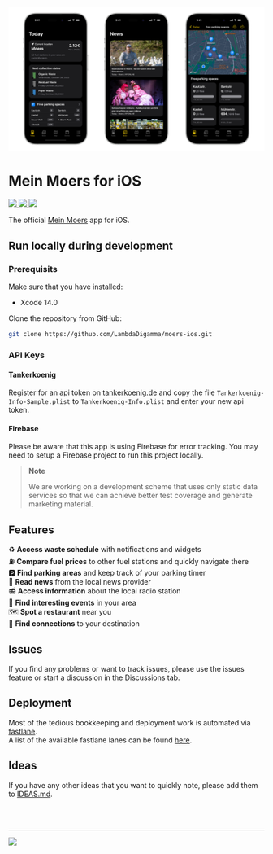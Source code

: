 ![Screenshots](.assets/hero-art.png)

# Mein Moers for iOS

<p align="left">
<a href="https://moers.app">
    <img src="https://img.shields.io/badge/moers.app-yellow.svg">
</a>
<a href="https://apps.apple.com/us/app/24doors/id1580211646">
    <img src="https://img.shields.io/badge/download-iOS-red.svg">
</a>
<a href="https://play.google.com/store/apps/details?id=com.lambdadigamma.moers">
    <img src="https://img.shields.io/badge/download-Android-green.svg">
</a>
</p>

The official [Mein Moers](https://moers.app) app for iOS.

## Run locally during development

### Prerequisits

Make sure that you have installed:

- Xcode 14.0

Clone the repository from GitHub:

```bash
git clone https://github.com/LambdaDigamma/moers-ios.git
```

### API Keys

#### Tankerkoenig

Register for an api token on [tankerkoenig.de](https://creativecommons.tankerkoenig.de) and copy the file `Tankerkoenig-Info-Sample.plist` to `Tankerkoenig-Info.plist` and enter your new api token.

#### Firebase

Please be aware that this app is using Firebase for error tracking. 
You may need to setup a Firebase project to run this project locally.

> **Note**
>
> We are working on a development scheme that uses only static data services so that we can achieve better test coverage and generate marketing material.

<!-- Then checkout the instructions on how to run each app locally: [iOS](ios/README.md) & [Android](android/README.md) -->

## Features

♻️  **Access waste schedule** with notifications and widgets <br>
⛽️  **Compare fuel prices** to other fuel stations and quickly navigate there <br>
🅿️  **Find parking areas** and keep track of your parking timer<br>
📰  **Read news** from the local news provider<br>
📻  **Access information** about the local radio station<br>
🎤  **Find interesting events** in your area<br>
🗺  **Spot a restaurant** near you<br>
🚌  **Find connections** to your destination

## Issues

If you find any problems or want to track issues, please use the issues feature or start a discussion in the Discussions tab.

## Deployment

Most of the tedious bookkeeping and deployment work is automated via [fastlane](https://fastlane.tools).<br>
A list of the available fastlane lanes can be found [here](fastlane/README.md).

## Ideas

If you have any other ideas that you want to quickly note, please add them to [IDEAS.md](IDEAS.md).





<br>
<br>

---

<p align="left">
<a href="https://appstoreconnect.apple.com/apps/1305862555/appstore/ios/">
    <img src="https://img.shields.io/badge/AppStore_Connect-blue.svg">
</a>
<!-- <a href="https://play.google.com/console/u/0/developers/7869924211861825092/app/4975014638047621847/app-dashboard">
    <img src="https://img.shields.io/badge/Google_Play_Console-green.svg">
</a> -->
<!-- <a href="https://24doors.app/admin">
    <img src="https://img.shields.io/badge/Administration-red.svg">
</a> -->
</p>
